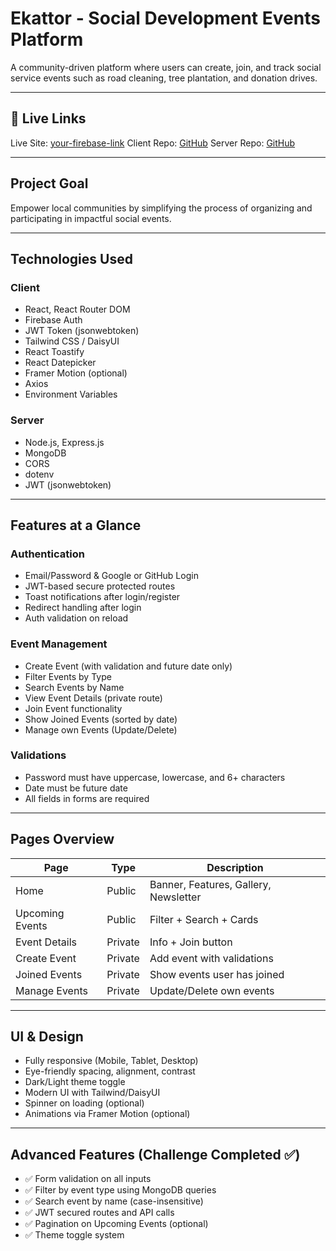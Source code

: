 # Ekattor - Social Development Events Platform

A community-driven platform where users can create, join, and track social service events such as road cleaning, tree plantation, and donation drives.

---

## 🔗 Live Links

 Live Site: [your-firebase-link]( https://my-ekattor-web.web.app)
 Client Repo: [GitHub](https://github.com/Programming-Hero-Web-Course4/b11a11-client-side-abufattahmdshakib)
 Server Repo: [GitHub](https://github.com/Programming-Hero-Web-Course4/b11a11-server-side-abufattahmdshakib)

---

## Project Goal

Empower local communities by simplifying the process of organizing and participating in impactful social events.

---

## Technologies Used

### Client
- React, React Router DOM
- Firebase Auth
- JWT Token (jsonwebtoken)
- Tailwind CSS / DaisyUI
- React Toastify
- React Datepicker
- Framer Motion (optional)
- Axios
- Environment Variables

### Server
- Node.js, Express.js
- MongoDB
- CORS
- dotenv
- JWT (jsonwebtoken)

---

## Features at a Glance

### Authentication
- Email/Password & Google or GitHub Login
- JWT-based secure protected routes
- Toast notifications after login/register
- Redirect handling after login
- Auth validation on reload

### Event Management
- Create Event (with validation and future date only)
- Filter Events by Type
- Search Events by Name
- View Event Details (private route)
- Join Event functionality
- Show Joined Events (sorted by date)
- Manage own Events (Update/Delete)

### Validations
- Password must have uppercase, lowercase, and 6+ characters
- Date must be future date
- All fields in forms are required

---

## Pages Overview

| Page | Type | Description |
|------|------|-------------|
| Home | Public | Banner, Features, Gallery, Newsletter |
| Upcoming Events | Public | Filter + Search + Cards |
| Event Details | Private | Info + Join button |
| Create Event | Private | Add event with validations |
| Joined Events | Private | Show events user has joined |
| Manage Events | Private | Update/Delete own events |

---

## UI & Design

- Fully responsive (Mobile, Tablet, Desktop)
- Eye-friendly spacing, alignment, contrast
- Dark/Light theme toggle
- Modern UI with Tailwind/DaisyUI
- Spinner on loading (optional)
- Animations via Framer Motion (optional)

---

## Advanced Features (Challenge Completed ✅)

- ✅ Form validation on all inputs
- ✅ Filter by event type using MongoDB queries
- ✅ Search event by name (case-insensitive)
- ✅ JWT secured routes and API calls
- ✅ Pagination on Upcoming Events (optional)
- ✅ Theme toggle system

